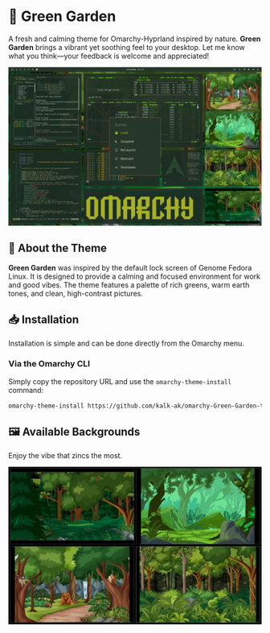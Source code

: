 # 🌳 Green Garden

A fresh and calming theme for Omarchy-Hyprland inspired by nature. **Green Garden** brings a vibrant yet soothing feel to your desktop. Let me know what you think—your feedback is welcome and appreciated! 


![Green Garden Theme Screenshot](https://raw.githubusercontent.com/kalk-ak/Stash/master/Omarchy-Green-Garden-Images/omarchy-lush-green.png)

## 🌿 About the Theme

**Green Garden** was inspired by the default lock screen of Genome Fedora Linux. It is designed to provide a calming and focused environment for work and good vibes. The theme features a palette of rich greens, warm earth tones, and clean, high-contrast pictures.


## 📥 Installation

Installation is simple and can be done directly from the Omarchy menu.

### Via the Omarchy CLI

Simply copy the repository URL and use the `omarchy-theme-install` command:

```bash
omarchy-theme-install https://github.com/kalk-ak/omarchy-Green-Garden-theme
```



## 🖼️ Available Backgrounds
Enjoy the vibe that zincs the most.

![Green Garden Theme Screenshot](https://raw.githubusercontent.com/kalk-ak/Stash/master/Omarchy-Green-Garden-Images/background.png)
